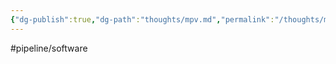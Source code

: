```yaml
---
{"dg-publish":true,"dg-path":"thoughts/mpv.md","permalink":"/thoughts/mpv/","hide":true}
---
```


#pipeline/software